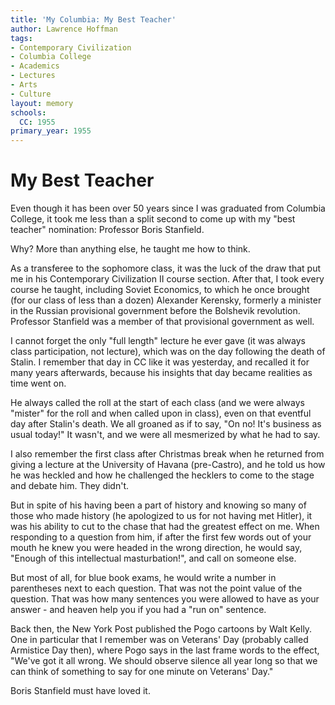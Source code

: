 ```yaml
---
title: 'My Columbia: My Best Teacher'
author: Lawrence Hoffman
tags:
- Contemporary Civilization
- Columbia College
- Academics
- Lectures
- Arts
- Culture
layout: memory
schools:
  CC: 1955
primary_year: 1955
---
```

# My Best Teacher

Even though it has been over 50 years since I was graduated from Columbia College, it took me less than a split second to come up with my  "best teacher" nomination: Professor Boris Stanfield.

Why? More than anything else, he taught me how to think.

As a transferee to the sophomore class, it was the luck of the draw that put me in his Contemporary Civilization II course section. After that, I took every course he taught, including Soviet Economics, to which he once brought (for our class of less than a dozen) Alexander Kerensky, formerly a minister in the Russian provisional government before the Bolshevik revolution. Professor Stanfield was a member of that provisional government as well.

I cannot forget the only "full length" lecture he ever gave (it was always class participation, not lecture), which was on the day following the death of Stalin. I remember that day in CC like it was yesterday, and recalled it for many years afterwards, because his insights that day became realities as time went on.

He always called the roll at the start of each class (and we were always "mister" for the roll and when called upon in class), even on that eventful day after Stalin's death.  We all groaned as if to say, "On no! It's business as usual today!" It wasn't, and we were all mesmerized by what he had to say.

I also remember the first class after Christmas break when he returned from giving a lecture at the University of Havana (pre-Castro), and he told us how he was heckled and how he challenged the hecklers to come to the stage and debate him. They didn't.

But in spite of his having been a part of history and knowing so many of those who made history (he apologized to us for not having met Hitler), it was his ability to cut to the chase that had the greatest effect on me. When responding to a question from him, if after the first few words out of your mouth he knew you were headed in the wrong direction, he would say, "Enough of this intellectual masturbation!", and call on someone else.

But most of all, for blue book exams, he would write a number in parentheses next to each question. That was not the point value of the question. That was how many sentences you were allowed to have as your answer - and heaven help you if you had a "run on" sentence.

Back then, the New York Post published the Pogo cartoons by Walt Kelly. One in particular that I remember was on Veterans' Day (probably called Armistice Day then), where Pogo says in the last frame words to the effect, "We've got it all wrong. We should observe silence all year long so that we can think of something to say for one minute on Veterans' Day."

Boris Stanfield must have loved it.
